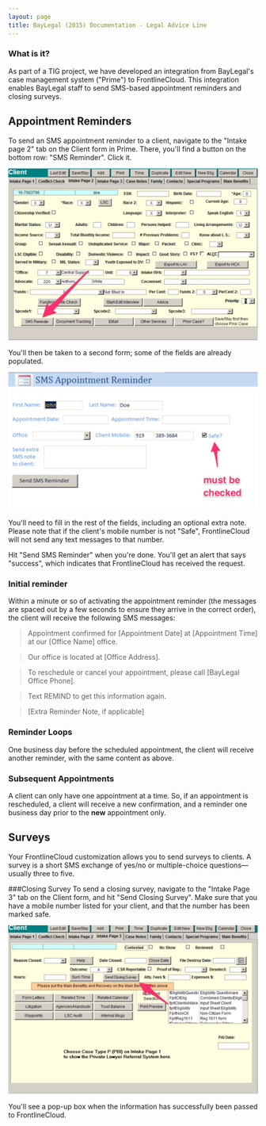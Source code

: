 ```yaml
---
layout: page
title: BayLegal (2015) Documentation - Legal Advice Line
---
```

### What is it?
As part of a TIG project, we have developed an integration from BayLegal's case management system ("Prime") to FrontlineCloud. This integration enables BayLegal staff to send SMS-based appointment reminders and closing surveys.

## Appointment Reminders
To send an SMS appointment reminder to a client, navigate to the "Intake page 2" tab on the Client form in Prime. There, you'll find a button on the bottom row: "SMS Reminder". Click it.

![SMS](images/baylegal_smsreminder1.jpg)

You'll then be taken to a second form; some of the fields are already populated.

![SMS](images/baylegal_smsreminder2.jpg)

You'll need to fill in the rest of the fields, including an optional extra note. Please note that if the client's mobile number is not "Safe", FrontlineCloud will not send any text messages to that number.

Hit "Send SMS Reminder" when you're done. You'll get an alert that says "success", which indicates that FrontlineCloud has received the request.


### Initial reminder
Within a minute or so of activating the appointment reminder (the messages are spaced out by a few seconds to ensure they arrive in the correct order), the client will receive the following SMS messages:

>Appointment confirmed for [Appointment Date] at [Appointment Time] at our [Office Name] office.

>Our office is located at [Office Address].

>To reschedule or cancel your appointment, please call [BayLegal Office Phone].

>Text REMIND to get this information again.

>[Extra Reminder Note, if applicable]

### Reminder Loops
One business day before the scheduled appointment, the client will receive another reminder, with the same content as above.

### Subsequent Appointments
A client can only have one appointment at a time. So, if an appointment is rescheduled, a client will receive a new confirmation, and a reminder one business day prior to the **new** appointment only.

## Surveys
Your FrontlineCloud customization allows you to send surveys to clients. A survey is a short SMS exchange of yes/no or multiple-choice questions&mdash;usually three to five.

###Closing Survey
To send a closing survey, navigate to the "Intake Page 3" tab on the Client form, and hit "Send Closing Survey". Make sure that you have a mobile number listed for your client, and that the number has been marked safe.

![SMS](images/baylegal_smssurvey1.jpg)

You'll see a pop-up box when the information has successfully been passed to FrontlineCloud.
